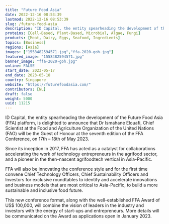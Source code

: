 ```yaml
---
title: "Future Food Asia"
date: 2022-12-16 08:53:39
lastmod: 2022-12-16 08:53:39
slug: /future-food-asia
description: "ID Capital, the entity spearheading the development of the Future Food Asia (FFA) platform, is delighted to announce that Dr Ismahane Elouafi, Chief Scientist at the Food and Agriculture Organization of the United Nations (FAO) will be the Guest of Honour at the seventh edition of the FFA Conference, on 17th – 18th of May 2023.Since its inception in 2017, FFA has acted as a catalyst for collaborations accelerating the work of technology entrepreneurs in the agrifood sector, and a pioneer in the then-nascent agrifoodtech vertical in Asia-Pacific."
proteins: [Cell-Based, Plant-Based, Microbial, Algae, Fungi]
products: [Meat, Dairy, Eggs, Seafood, Ingredients]
topics: [Business]
regions: [Asia]
images: ["1558482594571.jpg","ffa-2020-goh.jpg"]
featured_image: "1558482594571.jpg"
banner_image: "ffa-2020-goh.jpg"
online: FALSE
start_date: 2023-05-17
end_date: 2023-05-18
country: Singapore
website: "https://futurefoodasia.com/"
contributors: [NL]
draft: false
weight: 5000
uuid: 11215
---
```

<p>ID Capital, the entity spearheading the development of the Future Food Asia (FFA) platform, is delighted to announce that Dr Ismahane Elouafi, Chief Scientist at the Food and Agriculture Organization of the United Nations (FAO) will be the Guest of Honour at the seventh edition of the FFA Conference, on 17th – 18th of May 2023.</p>
<p>Since its inception in 2017, FFA has acted as a catalyst for collaborations accelerating the work of technology entrepreneurs in the agrifood sector, and a pioneer in the then-nascent agrifoodtech vertical in Asia-Pacific.</p>
<p>FFA will also be innovating the conference style and for the first time convene Chief Technology Officers, Chief Sustainability Officers and Investors for exclusive roundtables to identify and accelerate innovations and business models that are most critical to Asia-Pacific, to build a more sustainable and inclusive food future.</p>
<p>This new conference format, along with the well-established FFA Award of US$ 100,000, will combine the vision of leaders in the industry and investors with the energy of start-ups and entrepreneurs. More details will be communicated on the Award as applications open in January 2023.</p>
